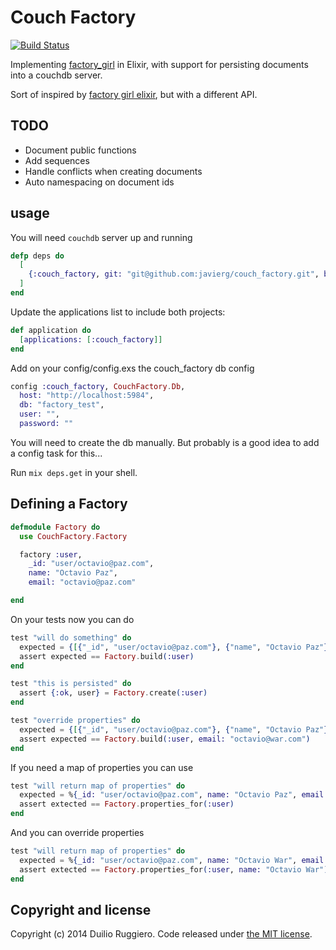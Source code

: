 Couch Factory
============

[![Build Status](https://travis-ci.org/javierg/couch_factory.png)](https://travis-ci.org/javierg/couch_factory)

Implementing [factory_girl](http://github.com/thoughtbot/factory_girl) in Elixir, with support for persisting documents into a couchdb server.

Sort of inspired by [factory girl elixir](https://github.com/sinetris/factory_girl_elixir), but with a different API.

## TODO

* Document public functions
* Add sequences
* Handle conflicts when creating documents
* Auto namespacing on document ids

## usage

You will need `couchdb` server up and running

```elixir
defp deps do
  [
    {:couch_factory, git: "git@github.com:javierg/couch_factory.git", branch: "master"}
  ]
end
```

Update the applications list to include both projects:

```elixir
def application do
  [applications: [:couch_factory]]
end
```

Add on your config/config.exs the couch_factory db config

```elixir
config :couch_factory, CouchFactory.Db,
  host: "http://localhost:5984",
  db: "factory_test",
  user: "",
  password: ""
```

You will need to create the db manually.
But probably is  a good idea to add a config task for this...

Run `mix deps.get` in your shell.


## Defining a Factory

```elixir
defmodule Factory do
  use CouchFactory.Factory

  factory :user,
    _id: "user/octavio@paz.com",
    name: "Octavio Paz",
    email: "octavio@paz.com"

end
```

On your tests now you can do

```elixir
test "will do something" do
  expected = {[{"_id", "user/octavio@paz.com"}, {"name", "Octavio Paz"}, {"email", "octavio@paz.com"}]}
  assert expected == Factory.build(:user)
end

test "this is persisted" do
  assert {:ok, user} = Factory.create(:user)
end

test "override properties" do
  expected = {[{"_id", "user/octavio@paz.com"}, {"name", "Octavio Paz"}, {"email", "octavio@war.com"}]}
  assert expected == Factory.build(:user, email: "octavio@war.com")
end
```

If you need a map of properties you can use

```elixir
test "will return map of properties" do
  expected = %{_id: "user/octavio@paz.com", name: "Octavio Paz", email: "octavio@paz.com"}
  assert extected == Factory.properties_for(:user)
end
```

And you can override properties

```elixir
test "will return map of properties" do
  expected = %{_id: "user/octavio@paz.com", name: "Octavio War", email: "octavio@paz.com"}
  assert extected == Factory.properties_for(:user, name: "Octavio War")
end
```


## Copyright and license

Copyright (c) 2014 Duilio Ruggiero. Code released under [the MIT license](LICENSE).
